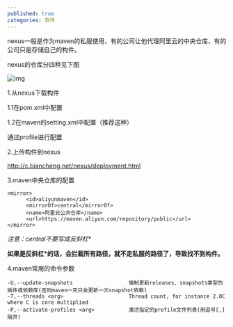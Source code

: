 ```yaml
---
published: true
categories: 软件
---
```

nexus一般是作为maven的私服使用，有的公司让他代理阿里云的中央仓库，有的公司只是存储自己的构件。

nexus的仓库分四种见下图

![img](https://pic1.zhimg.com/80/v2-3da388bf5bd7cb2f2a85044b1da0b732_720w.png?source=d16d100b)






1.从nexus下载构件

1.1在pom.xml中配置

1.2在maven的setting.xml中配置（推荐这种）

通过profile进行配置

2.上传构件到nexus

http://c.biancheng.net/nexus/deployment.html

3.maven中央仓库的配置

```
<mirror>
      <id>aliyunmaven</id>
      <mirrorOf>central</mirrorOf>
      <name>阿里云公共仓库</name>
      <url>https://maven.aliyun.com/repository/public</url>
</mirror>
```

**注意：<mirrorOf>central</mirrorOf>不要写成<mirrorOf>反斜杠*</mirrorOf>**

**如果是反斜杠*的话，会拦截所有路径，就不走私服的路径了，导致找不到构件。**

4.maven常用的命令参数

```
-U,--update-snapshots                  强制更新releases、snapshots类型的插件或依赖库(否则maven一天只会更新一次snapshot依赖)
-T,--threads <arg>                     Thread count, for instance 2.0C where C is core multiplied
-P,--activate-profiles <arg>           激活指定的profile文件列表(用逗号[,]隔开)
```